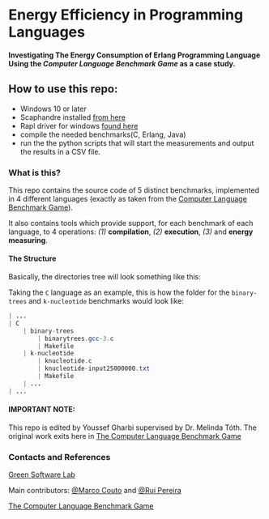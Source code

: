 # Energy Efficiency in Programming Languages
#### Investigating The Energy Consumption of Erlang Programming Language Using the _Computer Language Benchmark Game_ as a case study.

## How to use this repo:
- Windows 10 or later
- Scaphandre installed [from here](https://hubblo-org.github.io/scaphandre-documentation/)
- Rapl driver for windows [found here](https://github.com/hubblo-org/windows-rapl-driver)
- compile the needed benchmarks(C, Erlang, Java)
- run the the python scripts that will start the measurements and output the results in a CSV file.

### What is this?

This repo contains the source code of 5 distinct benchmarks, implemented in 4 different languages (exactly as taken from the [Computer Language Benchmark Game](https://benchmarksgame-team.pages.debian.net/benchmarksgame/)).

It also contains tools which provide support, for each benchmark of each language, to 4 operations: *(1)* **compilation**, *(2)* **execution**, *(3)* and **energy measuring**.

#### The Structure
Basically, the directories tree will look something like this:

Taking the `C` language as an example, this is how the folder for the `binary-trees` and `k-nucleotide` benchmarks would look like:

```Java
| ...
| C
	| binary-trees
		| binarytrees.gcc-3.c
		| Makefile
	| k-nucleotide
		| knucleotide.c
		| knucleotide-input25000000.txt
		| Makefile
	| ...
| ...

```


#### IMPORTANT NOTE:
This repo is edited by Youssef Gharbi supervised by Dr. Melinda Tóth. The original work exits here in [The Computer Language Benchmark Game](https://benchmarksgame-team.pages.debian.net/benchmarksgame/)


### Contacts and References

[Green Software Lab](http://greenlab.di.uminho.pt)

Main contributors: [@Marco Couto](http://github.com/MarcoCouto) and [@Rui Pereira](http://haslab.uminho.pt/ruipereira)


[The Computer Language Benchmark Game](https://benchmarksgame-team.pages.debian.net/benchmarksgame/)

